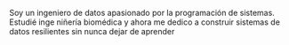 Soy un ingeniero de datos apasionado por la programación de sistemas. Estudié inge niñería biomédica y ahora me dedico a construir sistemas de datos resilientes sin nunca dejar de aprender
